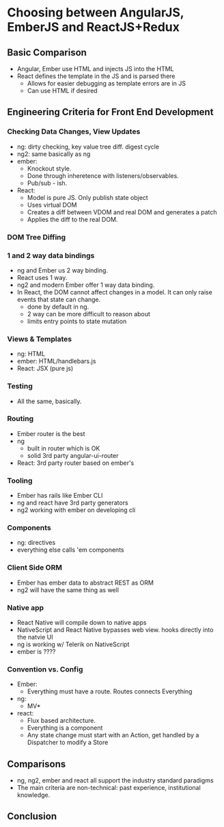 # Choosing between AngularJS, EmberJS and ReactJS+Redux

## Basic Comparison
- Angular, Ember use HTML and injects JS into the HTML
- React defines the template in the JS and is parsed there
  - Allows for easier debugging as template errors are in JS
  - Can use HTML if desired

## Engineering Criteria for Front End Development
### Checking Data Changes, View Updates
  - ng: dirty checking, key value tree diff. digest cycle
  - ng2: same basically as ng
  - ember:
    - Knockout style.
    - Done through inheretence with listeners/observables.
    - Pub/sub - ish.
  - React:
    - Model is pure JS. Only publish state object
    - Uses virtual DOM
    - Creates a diff between VDOM and real DOM and generates a patch
    - Applies the diff to the real DOM.
### DOM Tree Diffing
### 1 and 2 way data bindings
  - ng and Ember us 2 way binding.
  - React uses 1 way.
  - ng2 and modern Ember offer 1 way data binding.
  - In React, the DOM cannot affect changes in a model. It can only raise events that state can change.
    - done by default in ng.
    - 2 way can be more difficult to reason about
    - limits entry points to state mutation
### Views & Templates
  - ng: HTML
  - ember: HTML/handlebars.js
  - React: JSX (pure js)
### Testing
  - All the same, basically.
### Routing
  - Ember router is the best
  - ng
    - built in router which is OK
    - solid 3rd party angular-ui-router
  - React: 3rd party router based on ember's
### Tooling
  - Ember has rails like Ember CLI
  - ng and react have 3rd party generators
  - ng2 working with ember on developing cli
### Components
  - ng: directives
  - everything else calls 'em components
### Client Side ORM
  - Ember has ember data to abstract REST as ORM
  - ng2 will have the same thing as well
### Native app
  - React Native will compile down to native apps
  - NativeScript and React Native bypasses web view. hooks directly into the natvie UI
  - ng is working w/ Telerik on NativeScript
  - ember is ????
### Convention vs. Config
  - Ember:
    - Everything must have a route. Routes connects Everything
  - ng:
    - MV*
  - react:
    - Flux based architecture.
    - Everything is a component
    - Any state change must start with an Action, get handled by a Dispatcher to modify a Store

## Comparisons
  - ng, ng2, ember and react all support the industry standard paradigms
  - The main criteria are non-technical: past experience, institutional knowledge.

## Conclusion
